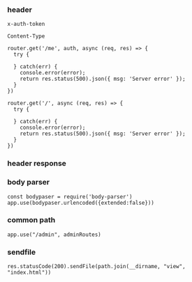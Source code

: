 ### header
```
x-auth-token
```


```
Content-Type
```


```
router.get('/me', auth, async (req, res) => {
  try {
  
  } catch(err) {
    console.error(error);
    return res.status(500).json({ msg: 'Server error' });
  }
})

router.get('/', async (req, res) => {
  try {
  
  } catch(err) {
    console.error(error);
    return res.status(500).json({ msg: 'Server error' });
  }
})
```


### header response


### body parser
```
const bodypaser = require('body-parser')
app.use(bodypaser.urlencoded({extended:false}))
```

### common path
```
app.use("/admin", adminRoutes)
```

### sendfile
```
res.statusCode(200).sendFile(path.join(__dirname, "view", "index.html"))
```

